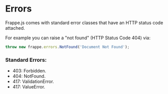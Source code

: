 # Errors

Frappe.js comes with standard error classes that have an HTTP status code attached.

For example you can raise a "not found" (HTTP Status Code 404) via:

```js
throw new frappe.errors.NotFound('Document Not Found');
```

### Standard Errors:

- 403: Forbidden.
- 404: NotFound.
- 417: ValidationError.
- 417: ValueError.
